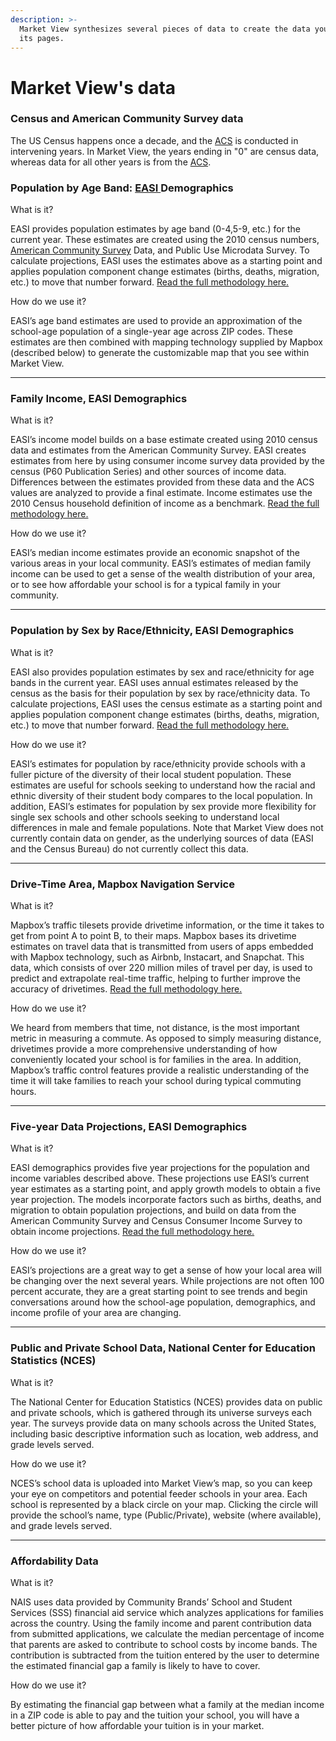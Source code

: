 ```yaml
---
description: >-
  Market View synthesizes several pieces of data to create the data you see on
  its pages.
---
```


# Market View's data

### Census and American Community Survey data <a href="#populationbyage" id="populationbyage"></a>

The US Census happens once a decade, and the [ACS](https://nais.gitbook.io/nais/market-views-data/about-market-views-data#projections) is conducted in intervening years. In Market View, the years ending in "0" are census data, whereas data for all other years is from the [ACS](https://nais.gitbook.io/nais/market-views-data/about-market-views-data#projections).&#x20;

### Population by Age Band: [EASI ](../glossary.md#easy-analytic-software-easi)Demographics <a href="#populationbyage" id="populationbyage"></a>

What is it?

EASI provides population estimates by age band (0-4,5-9, etc.) for the current year. These estimates are created using the 2010 census numbers, [American Community Survey](../glossary.md#american-community-survey-acs) Data, and Public Use Microdata Survey. To calculate projections, EASI uses the estimates above as a starting point and applies population component change estimates (births, deaths, migration, etc.) to move that number forward. [Read the full methodology here.](https://www.easidemographics.com/about/easiMethods.asp)

How do we use it?

EASI’s age band estimates are used to provide an approximation of the school-age population of a single-year age across ZIP codes. These estimates are then combined with mapping technology supplied by Mapbox (described below) to generate the customizable map that you see within Market View.

***

### Family Income, EASI Demographics <a href="#familyincome" id="familyincome"></a>

What is it?

EASI’s income model builds on a base estimate created using 2010 census data and estimates from the American Community Survey. EASI creates estimates from here by using consumer income survey data provided by the census (P60 Publication Series) and other sources of income data. Differences between the estimates provided from these data and the ACS values are analyzed to provide a final estimate. Income estimates use the 2010 Census household definition of income as a benchmark. [Read the full methodology here.](https://www.easidemographics.com/about/easiMethods.asp)

How do we use it?

EASI’s median income estimates provide an economic snapshot of the various areas in your local community. EASI’s estimates of median family income can be used to get a sense of the wealth distribution of your area, or to see how affordable your school is for a typical family in your community.

***

### Population by Sex by Race/Ethnicity, EASI Demographics <a href="#populationbysex" id="populationbysex"></a>

What is it?

EASI also provides population estimates by sex and race/ethnicity for age bands in the current year. EASI uses annual estimates released by the census as the basis for their population by sex by race/ethnicity data. To calculate projections, EASI uses the census estimate as a starting point and applies population component change estimates (births, deaths, migration, etc.) to move that number forward. [Read the full methodology here.](https://www.easidemographics.com/about/easiMethods.asp)

How do we use it?

EASI’s estimates for population by race/ethnicity provide schools with a fuller picture of the diversity of their local student population. These estimates are useful for schools seeking to understand how the racial and ethnic diversity of their student body compares to the local population. In addition, EASI’s estimates for population by sex provide more flexibility for single sex schools and other schools seeking to understand local differences in male and female populations. Note that Market View does not currently contain data on gender, as the underlying sources of data (EASI and the Census Bureau) do not currently collect this data.

***

### Drive-Time Area, Mapbox Navigation Service <a href="#drivetime" id="drivetime"></a>

What is it?

Mapbox’s traffic tilesets provide drivetime information, or the time it takes to get from point A to point B, to their maps. Mapbox bases its drivetime estimates on travel data that is transmitted from users of apps embedded with Mapbox technology, such as Airbnb, Instacart, and Snapchat. This data, which consists of over 220 million miles of travel per day, is used to predict and extrapolate real-time traffic, helping to further improve the accuracy of drivetimes. [Read the full methodology here.](https://www.mapbox.com/telemetry/)

How do we use it?

We heard from members that time, not distance, is the most important metric in measuring a commute. As opposed to simply measuring distance, drivetimes provide a more comprehensive understanding of how conveniently located your school is for families in the area. In addition, Mapbox’s traffic control features provide a realistic understanding of the time it will take families to reach your school during typical commuting hours.

***

### Five-year Data Projections, EASI Demographics <a href="#projections" id="projections"></a>

What is it?

EASI demographics provides five year projections for the population and income variables described above. These projections use EASI’s current year estimates as a starting point, and apply growth models to obtain a five year projection. The models incorporate factors such as births, deaths, and migration to obtain population projections, and build on data from the American Community Survey and Census Consumer Income Survey to obtain income projections. [Read the full methodology here.](https://www.easidemographics.com/about/easiMethods.asp)

How do we use it?

EASI’s projections are a great way to get a sense of how your local area will be changing over the next several years. While projections are not often 100 percent accurate, they are a great starting point to see trends and begin conversations around how the school-age population, demographics, and income profile of your area are changing.

***

### Public and Private School Data, National Center for Education Statistics (NCES) <a href="#publicandprivateschool" id="publicandprivateschool"></a>

What is it?

The National Center for Education Statistics (NCES) provides data on public and private schools, which is gathered through its universe surveys each year. The surveys provide data on many schools across the United States, including basic descriptive information such as location, web address, and grade levels served.

How do we use it?

NCES’s school data is uploaded into Market View’s map, so you can keep your eye on competitors and potential feeder schools in your area. Each school is represented by a black circle on your map. Clicking the circle will provide the school’s name, type (Public/Private), website (where available), and grade levels served.

***

### Affordability Data <a href="#affordability" id="affordability"></a>

What is it?

NAIS uses data provided by Community Brands’ School and Student Services (SSS) financial aid service which analyzes applications for families across the country. Using the family income and parent contribution data from submitted applications, we calculate the median percentage of income that parents are asked to contribute to school costs by income bands. The contribution is subtracted from the tuition entered by the user to determine the estimated financial gap a family is likely to have to cover.

How do we use it?

By estimating the financial gap between what a family at the median income in a ZIP code is able to pay and the tuition your school, you will have a better picture of how affordable your tuition is in your market.
